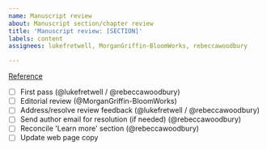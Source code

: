 ```yaml
---
name: Manuscript review
about: Manuscript section/chapter review
title: 'Manuscript review: [SECTION]'
labels: content
assignees: lukefretwell, MorganGriffin-BloomWorks, rebeccawoodbury

---
```


[Reference](https://docs.google.com/document/d/1rruJsEF8-E3qTVCv0Giw2mK43HcNS4d7233rgGk9wjw/edit?usp=sharing)

- [ ] First pass (@lukefretwell / @rebeccawoodbury)
- [ ] Editorial review (@MorganGriffin-BloomWorks)
- [ ] Address/resolve review feedback (@lukefretwell / @rebeccawoodbury)
- [ ] Send author email for resolution (if needed) (@rebeccawoodbury)
- [ ] Reconcile 'Learn more' section (@rebeccawoodbury)
- [ ] Update web page copy

